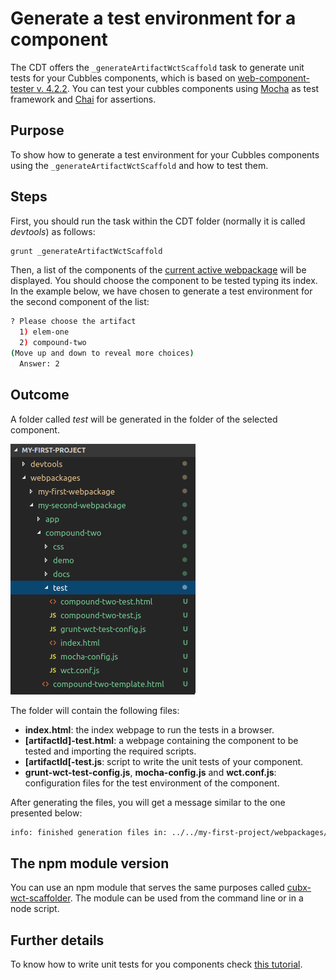 # Generate a test environment for a component

The CDT offers the `_generateArtifactWctScaffold` task to generate unit tests for your Cubbles components, which is based on [web-component-tester v. 4.2.2](https://www.npmjs.com/package/web-component-tester/v/4.2.2). You can test your cubbles components using [Mocha](https://mochajs.org/) as test framework and [Chai](https://www.chaijs.com/) for assertions.

## Purpose

To show how to generate a test environment for your Cubbles components using the `_generateArtifactWctScaffold` and how to test them.

## Steps

First, you should run the task within the CDT folder (normally it is called *devtools*) as follows:

```bash
grunt _generateArtifactWctScaffold
```

Then, a list of the components of the [current active webpackage](change-active-webpackage.md) will be displayed. You should choose the component to be tested typing its index. In the example below, we have chosen to generate a test environment for the second component of the list:

```bash
? Please choose the artifact
  1) elem-one
  2) compound-two
(Move up and down to reveal more choices)
  Answer: 2
```

## Outcome

A folder called *test* will be generated in the folder of the selected component.

![Component test generated folder](../../assets/images/component_test_folder.png)

The folder will contain the following files:

* **index.html**: the index webpage to run the tests in a browser.
* **\[artifactId\]-test.html**: a webpage containing the component to be tested and importing the required scripts.
* **\[artifactId\[-test.js**: script to write the unit tests of your component.
* **grunt-wct-test-config.js**, **mocha-config.js** and **wct.conf.js**: configuration files for the test environment of the component.

After generating the files, you will get a message similar to the one presented below:

```bash
info: finished generation files in: ../../my-first-project/webpackages/my-second-webpackage/compound-two/test
```

## The npm module version

You can use an npm module that serves the same purposes called [cubx-wct-scaffolder](https://www.npmjs.com/package/cubx-wct-scaffolder). The module can be used from the command line or in a node script.

## Further details

To know how to write unit tests for you components check [this tutorial](testing-components.md).